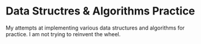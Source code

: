 # Data Structres & Algorithms Practice

My attempts at implementing various data structures and algorithms for practice.
I am not trying to reinvent the wheel.
